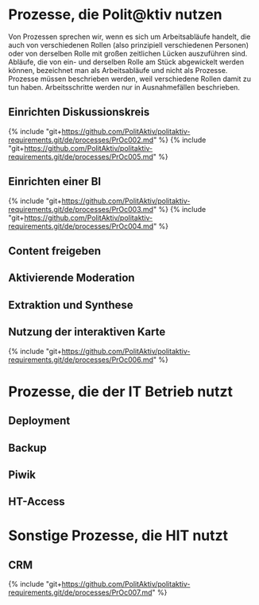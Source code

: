 
# Prozesse, die Polit@ktiv nutzen

Von Prozessen sprechen wir, wenn es sich um Arbeitsabläufe handelt, die auch von verschiedenen Rollen (also prinzipiell verschiedenen Personen) oder von derselben Rolle mit großen zeitlichen Lücken auszuführen sind.
Abläufe, die von ein- und derselben Rolle am Stück abgewickelt werden können, bezeichnet man als Arbeitsabläufe und nicht als Prozesse.
Prozesse müssen beschrieben werden, weil verschiedene Rollen damit zu tun haben. Arbeitsschritte werden nur in Ausnahmefällen beschrieben.
## Einrichten Diskussionskreis 
{% include "git+https://github.com/PolitAktiv/politaktiv-requirements.git/de/processes/PrOc002.md" %}
{% include "git+https://github.com/PolitAktiv/politaktiv-requirements.git/de/processes/PrOc005.md" %}
## Einrichten einer BI                                                        
{% include "git+https://github.com/PolitAktiv/politaktiv-requirements.git/de/processes/PrOc003.md" %}
{% include "git+https://github.com/PolitAktiv/politaktiv-requirements.git/de/processes/PrOc004.md" %}
## Content freigeben
## Aktivierende Moderation
## Extraktion und Synthese
## Nutzung der interaktiven Karte  
{% include "git+https://github.com/PolitAktiv/politaktiv-requirements.git/de/processes/PrOc006.md" %}

# Prozesse, die der IT Betrieb nutzt
## Deployment
## Backup
## Piwik
## HT-Access

# Sonstige Prozesse, die HIT nutzt
## CRM                                             
{% include "git+https://github.com/PolitAktiv/politaktiv-requirements.git/de/processes/PrOc007.md" %}


